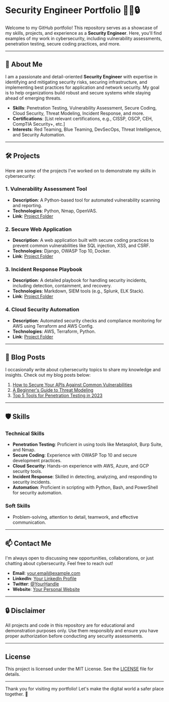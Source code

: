 # Security Engineer Portfolio 👨‍💻🔒

Welcome to my GitHub portfolio! This repository serves as a showcase of my skills, projects, and experience as a **Security Engineer**. Here, you'll find examples of my work in cybersecurity, including vulnerability assessments, penetration testing, secure coding practices, and more.

---

## 👋 About Me

I am a passionate and detail-oriented **Security Engineer** with expertise in identifying and mitigating security risks, securing infrastructure, and implementing best practices for application and network security. My goal is to help organizations build robust and secure systems while staying ahead of emerging threats.

- **Skills**: Penetration Testing, Vulnerability Assessment, Secure Coding, Cloud Security, Threat Modeling, Incident Response, and more.
- **Certifications**: [List relevant certifications, e.g., CISSP, OSCP, CEH, CompTIA Security+, etc.]
- **Interests**: Red Teaming, Blue Teaming, DevSecOps, Threat Intelligence, and Security Automation.

---

## 🛠️ Projects

Here are some of the projects I've worked on to demonstrate my skills in cybersecurity:

### 1. **Vulnerability Assessment Tool**
   - **Description**: A Python-based tool for automated vulnerability scanning and reporting.
   - **Technologies**: Python, Nmap, OpenVAS.
   - **Link**: [Project Folder](/vulnerability-assessment-tool)

### 2. **Secure Web Application**
   - **Description**: A web application built with secure coding practices to prevent common vulnerabilities like SQL injection, XSS, and CSRF.
   - **Technologies**: Django, OWASP Top 10, Docker.
   - **Link**: [Project Folder](/secure-web-app)

### 3. **Incident Response Playbook**
   - **Description**: A detailed playbook for handling security incidents, including detection, containment, and recovery.
   - **Technologies**: Markdown, SIEM tools (e.g., Splunk, ELK Stack).
   - **Link**: [Project Folder](/incident-response-playbook)

### 4. **Cloud Security Automation**
   - **Description**: Automated security checks and compliance monitoring for AWS using Terraform and AWS Config.
   - **Technologies**: AWS, Terraform, Python.
   - **Link**: [Project Folder](/cloud-security-automation)

---

## 📝 Blog Posts

I occasionally write about cybersecurity topics to share my knowledge and insights. Check out my blog posts below:

1. [How to Secure Your APIs Against Common Vulnerabilities](/blog/api-security.md)
2. [A Beginner's Guide to Threat Modeling](/blog/threat-modeling.md)
3. [Top 5 Tools for Penetration Testing in 2023](/blog/penetration-testing-tools.md)

---

## 🛡️ Skills

### Technical Skills
- **Penetration Testing**: Proficient in using tools like Metasploit, Burp Suite, and Nmap.
- **Secure Coding**: Experience with OWASP Top 10 and secure development practices.
- **Cloud Security**: Hands-on experience with AWS, Azure, and GCP security tools.
- **Incident Response**: Skilled in detecting, analyzing, and responding to security incidents.
- **Automation**: Proficient in scripting with Python, Bash, and PowerShell for security automation.

### Soft Skills
- Problem-solving, attention to detail, teamwork, and effective communication.

---

## 📫 Contact Me

I'm always open to discussing new opportunities, collaborations, or just chatting about cybersecurity. Feel free to reach out!

- **Email**: [your.email@example.com](mailto:your.email@example.com)
- **LinkedIn**: [Your LinkedIn Profile](https://www.linkedin.com/in/your-profile)
- **Twitter**: [@YourHandle](https://twitter.com/YourHandle)
- **Website**: [Your Personal Website](https://yourwebsite.com)

---

## 🔒 Disclaimer

All projects and code in this repository are for educational and demonstration purposes only. Use them responsibly and ensure you have proper authorization before conducting any security assessments.

---

## License

This project is licensed under the MIT License. See the [LICENSE](/LICENSE) file for details.

---

Thank you for visiting my portfolio! Let's make the digital world a safer place together. 🚀
